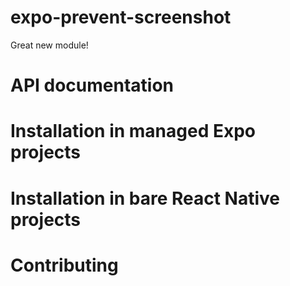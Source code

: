 # expo-prevent-screenshot

Great new module!

# API documentation

# Installation in managed Expo projects

# Installation in bare React Native projects

# Contributing
